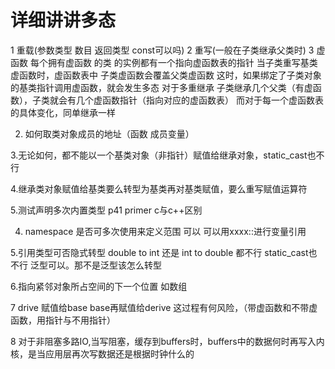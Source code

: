 # 详细讲讲多态
1 重载(参数类型 数目 返回类型 const可以吗)
2 重写(一般在子类继承父类时)
3 虚函数
每个拥有虚函数 的类 的实例都有一个指向虚函数表的指针
当子类重写基类虚函数时，虚函数表中 子类虚函数会覆盖父类虚函数
这时，如果绑定了子类对象的基类指针调用虚函数，就会发生多态
对于多重继承
子类继承几个父类（有虚函数），子类就会有几个虚函数指针（指向对应的虚函数表）
而对于每一个虚函数表的具体变化，同单继承一样



2. 如何取类对象成员的地址（函数 成员变量）

3.无论如何，都不能以一个基类对象（非指针）赋值给继承对象，static_cast也不行

4.继承类对象赋值给基类要么转型为基类再对基类赋值，要么重写赋值运算符

5.测试声明多次内置类型 p41  primer    c与c++区别

4. namespace 是否可多次使用来定义范围    可以  可以用xxxx::进行变量引用

5.引用类型可否隐式转型   double to int 还是 int  to double 都不行 static_cast也不行 泛型可以。那不是泛型该怎么转型

6.指向紧邻对象所占空间的下一个位置  如数组

7 drive 赋值给base base再赋值给derive 这过程有何风险，（带虚函数和不带虚函数，用指针与不用指针）

8 对于非阻塞多路IO,当写阻塞，缓存到buffers时，buffers中的数据何时再写入内核，是当应用层再次写数据还是根据时钟什么的




